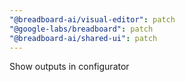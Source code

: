```yaml
---
"@breadboard-ai/visual-editor": patch
"@google-labs/breadboard": patch
"@breadboard-ai/shared-ui": patch
---
```


Show outputs in configurator
